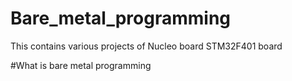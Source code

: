 # Bare_metal_programming
This contains various projects of Nucleo board STM32F401 board

#What is bare metal programming

